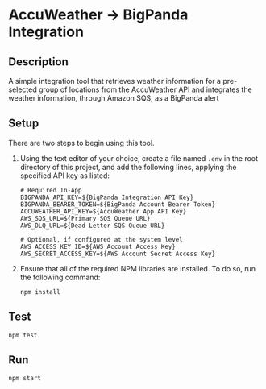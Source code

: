 # AccuWeather -> BigPanda Integration

## Description
A simple integration tool that retrieves weather information for a pre-selected group of locations from the AccuWeather API and integrates the weather information, through Amazon SQS, as a BigPanda alert

## Setup

There are two steps to begin using this tool.

1. Using the text editor of your choice, create a file named `.env` in the root directory of this project, and add the following lines, applying the specified API key as listed:
    ```
    # Required In-App
    BIGPANDA_API_KEY=${BigPanda Integration API Key}
    BIGPANDA_BEARER_TOKEN=${BigPanda Account Bearer Token}
    ACCUWEATHER_API_KEY=${AccuWeather App API Key}
    AWS_SQS_URL=${Primary SQS Queue URL}
    AWS_DLQ_URL=${Dead-Letter SQS Queue URL}
    
    # Optional, if configured at the system level
    AWS_ACCESS_KEY_ID=${AWS Account Access Key}
    AWS_SECRET_ACCESS_KEY=${AWS Account Secret Access Key}
    ```
 
2. Ensure that all of the required NPM libraries are installed.  To do so, run the following command:
        
    ```
    npm install
    ```
    
## Test
    npm test
    
## Run
    npm start
